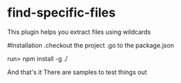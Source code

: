 # find-specific-files
This plugin helps you extract files using wildcards

#Installation
 .checkout the project
 .go to the package.json

run> npm install -g ./

And that's it
There are samples to test things out
